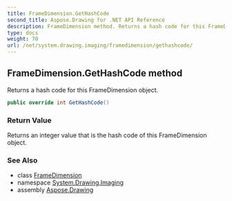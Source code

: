 ```yaml
---
title: FrameDimension.GetHashCode
second_title: Aspose.Drawing for .NET API Reference
description: FrameDimension method. Returns a hash code for this FrameDimension object
type: docs
weight: 70
url: /net/system.drawing.imaging/framedimension/gethashcode/
---
```

## FrameDimension.GetHashCode method

Returns a hash code for this FrameDimension object.

```csharp
public override int GetHashCode()
```

### Return Value

Returns an integer value that is the hash code of this FrameDimension object.

### See Also

* class [FrameDimension](../)
* namespace [System.Drawing.Imaging](../../framedimension/)
* assembly [Aspose.Drawing](../../../)


